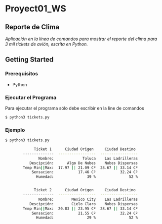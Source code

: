 # Proyect01_WS

## Reporte de Clima

*Aplicación en la línea de comandos para mostrar el reporte del clima para 3 mil tickets de avión, escrita en Python.*

## Getting Started

### Prerequisitos

-  Python

### Ejecutar el Programa

Para ejecutar el programa sólo debe escribir en la líne de comandos

```sh
$ python3 tickets.py
```

### Ejemplo

```sh
$ python3 tickets.py

             Ticket 1      Ciudad Origen     Ciudad Destino
        --------------  -----------------  -----------------
               Nombre:             Toluca    Las Ladrilleras
           Descipción:      Algo De Nubes    Nubes Dispersas
        Temp Min||Max:  17.97 || 21.09 Cº  28.67 || 33.14 Cº
            Sensacion:           17.46 Cº           32.24 Cº
              Humedad:               39 %               52 %


             Ticket 2      Ciudad Origen     Ciudad Destino
        --------------  -----------------  -----------------
               Nombre:        Mexico City    Las Ladrilleras
           Descipción:        Cielo Claro    Nubes Dispersas
        Temp Min||Max:  20.83 || 23.95 Cº  28.67 || 33.14 Cº
            Sensacion:           21.55 Cº           32.24 Cº
              Humedad:               29 %               52 %
``` 

